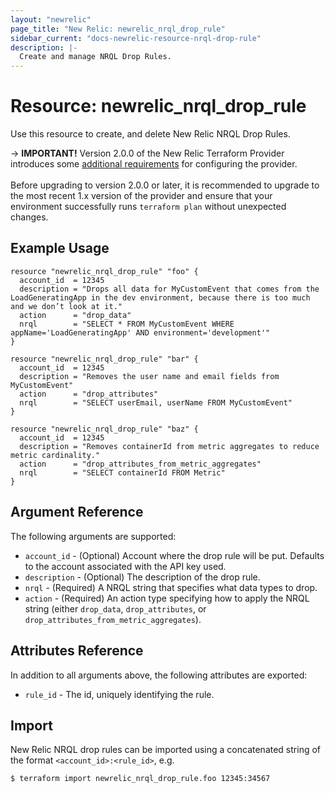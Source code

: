```yaml
---
layout: "newrelic"
page_title: "New Relic: newrelic_nrql_drop_rule"
sidebar_current: "docs-newrelic-resource-nrql-drop-rule"
description: |-
  Create and manage NRQL Drop Rules.
---
```


# Resource: newrelic\_nrql\_drop\_rule

Use this resource to create, and delete New Relic NRQL Drop Rules.

-> **IMPORTANT!** Version 2.0.0 of the New Relic Terraform Provider introduces some [additional requirements](/providers/newrelic/newrelic/latest/docs/guides/migration_guide_v2) for configuring the provider.
<br><br>
Before upgrading to version 2.0.0 or later, it is recommended to upgrade to the most recent 1.x version of the provider and ensure that your environment successfully runs `terraform plan` without unexpected changes.

## Example Usage

```hcl
resource "newrelic_nrql_drop_rule" "foo" {
  account_id  = 12345
  description = "Drops all data for MyCustomEvent that comes from the LoadGeneratingApp in the dev environment, because there is too much and we don’t look at it."
  action      = "drop_data"
  nrql        = "SELECT * FROM MyCustomEvent WHERE appName='LoadGeneratingApp' AND environment='development'"
}

resource "newrelic_nrql_drop_rule" "bar" {
  account_id  = 12345
  description = "Removes the user name and email fields from MyCustomEvent"
  action      = "drop_attributes"
  nrql        = "SELECT userEmail, userName FROM MyCustomEvent"
}

resource "newrelic_nrql_drop_rule" "baz" {
  account_id  = 12345
  description = "Removes containerId from metric aggregates to reduce metric cardinality."
  action      = "drop_attributes_from_metric_aggregates"
  nrql        = "SELECT containerId FROM Metric"
}
```

## Argument Reference

The following arguments are supported:

  * `account_id` - (Optional) Account where the drop rule will be put. Defaults to the account associated with the API key used.
  * `description` - (Optional) The description of the drop rule.
  * `nrql` - (Required) A NRQL string that specifies what data types to drop.
  * `action` - (Required) An action type specifying how to apply the NRQL string (either `drop_data`, `drop_attributes`, or ` drop_attributes_from_metric_aggregates`).

## Attributes Reference

In addition to all arguments above, the following attributes are exported:

  * `rule_id` - The id, uniquely identifying the rule.

## Import

New Relic NRQL drop rules can be imported using a concatenated string of the format
 `<account_id>:<rule_id>`, e.g.

```bash
$ terraform import newrelic_nrql_drop_rule.foo 12345:34567
```

